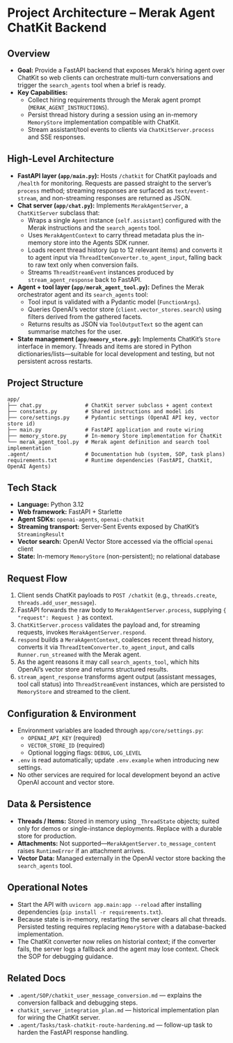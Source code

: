 # Project Architecture – Merak Agent ChatKit Backend

## Overview
- **Goal:** Provide a FastAPI backend that exposes Merak’s hiring agent over ChatKit so web clients can orchestrate multi-turn conversations and trigger the `search_agents` tool when a brief is ready.
- **Key Capabilities:**
  - Collect hiring requirements through the Merak agent prompt (`MERAK_AGENT_INSTRUCTIONS`).
  - Persist thread history during a session using an in-memory `MemoryStore` implementation compatible with ChatKit.
  - Stream assistant/tool events to clients via `ChatKitServer.process` and SSE responses.

## High-Level Architecture
- **FastAPI layer (`app/main.py`):** Hosts `/chatkit` for ChatKit payloads and `/health` for monitoring. Requests are passed straight to the server’s `process` method; streaming responses are surfaced as `text/event-stream`, and non-streaming responses are returned as JSON.
- **Chat server (`app/chat.py`):** Implements `MerakAgentServer`, a `ChatKitServer` subclass that:
  - Wraps a single `Agent` instance (`self.assistant`) configured with the Merak instructions and the `search_agents` tool.
  - Uses `MerakAgentContext` to carry thread metadata plus the in-memory store into the Agents SDK runner.
  - Loads recent thread history (up to 12 relevant items) and converts it to agent input via `ThreadItemConverter.to_agent_input`, falling back to raw text only when conversion fails.
  - Streams `ThreadStreamEvent` instances produced by `stream_agent_response` back to FastAPI.
- **Agent + tool layer (`app/merak_agent_tool.py`):** Defines the Merak orchestrator agent and its `search_agents` tool:
  - Tool input is validated with a Pydantic model (`FunctionArgs`).
  - Queries OpenAI’s vector store (`client.vector_stores.search`) using filters derived from the gathered facets.
  - Returns results as JSON via `ToolOutputText` so the agent can summarise matches for the user.
- **State management (`app/memory_store.py`):** Implements ChatKit’s `Store` interface in memory. Threads and items are stored in Python dictionaries/lists—suitable for local development and testing, but not persistent across restarts.

## Project Structure
```
app/
├── chat.py              # ChatKit server subclass + agent context
├── constants.py         # Shared instructions and model ids
├── core/settings.py     # Pydantic settings (OpenAI API key, vector store id)
├── main.py              # FastAPI application and route wiring
├── memory_store.py      # In-memory Store implementation for ChatKit
└── merak_agent_tool.py  # Merak agent definition and search tool implementation
.agent/                  # Documentation hub (system, SOP, task plans)
requirements.txt         # Runtime dependencies (FastAPI, ChatKit, OpenAI Agents)
```

## Tech Stack
- **Language:** Python 3.12
- **Web framework:** FastAPI + Starlette
- **Agent SDKs:** `openai-agents`, `openai-chatkit`
- **Streaming transport:** Server-Sent Events exposed by ChatKit’s `StreamingResult`
- **Vector search:** OpenAI Vector Store accessed via the official `openai` client
- **State:** In-memory `MemoryStore` (non-persistent); no relational database

## Request Flow
1. Client sends ChatKit payloads to `POST /chatkit` (e.g., `threads.create`, `threads.add_user_message`).
2. FastAPI forwards the raw body to `MerakAgentServer.process`, supplying `{ "request": Request }` as context.
3. `ChatKitServer.process` validates the payload and, for streaming requests, invokes `MerakAgentServer.respond`.
4. `respond` builds a `MerakAgentContext`, coalesces recent thread history, converts it via `ThreadItemConverter.to_agent_input`, and calls `Runner.run_streamed` with the Merak agent.
5. As the agent reasons it may call `search_agents_tool`, which hits OpenAI’s vector store and returns structured results.
6. `stream_agent_response` transforms agent output (assistant messages, tool call status) into `ThreadStreamEvent` instances, which are persisted to `MemoryStore` and streamed to the client.

## Configuration & Environment
- Environment variables are loaded through `app/core/settings.py`:
  - `OPENAI_API_KEY` (required)
  - `VECTOR_STORE_ID` (required)
  - Optional logging flags: `DEBUG`, `LOG_LEVEL`
- `.env` is read automatically; update `.env.example` when introducing new settings.
- No other services are required for local development beyond an active OpenAI account and vector store.

## Data & Persistence
- **Threads / Items:** Stored in memory using `_ThreadState` objects; suited only for demos or single-instance deployments. Replace with a durable store for production.
- **Attachments:** Not supported—`MerakAgentServer.to_message_content` raises `RuntimeError` if an attachment arrives.
- **Vector Data:** Managed externally in the OpenAI vector store backing the `search_agents` tool.

## Operational Notes
- Start the API with `uvicorn app.main:app --reload` after installing dependencies (`pip install -r requirements.txt`).
- Because state is in-memory, restarting the server clears all chat threads. Persisted testing requires replacing `MemoryStore` with a database-backed implementation.
- The ChatKit converter now relies on historial context; if the converter fails, the server logs a fallback and the agent may lose context. Check the SOP for debugging guidance.

## Related Docs
- `.agent/SOP/chatkit_user_message_conversion.md` — explains the conversion fallback and debugging steps.
- `chatkit_server_integration_plan.md` — historical implementation plan for wiring the ChatKit server.
- `.agent/Tasks/task-chatkit-route-hardening.md` — follow-up task to harden the FastAPI response handling.
